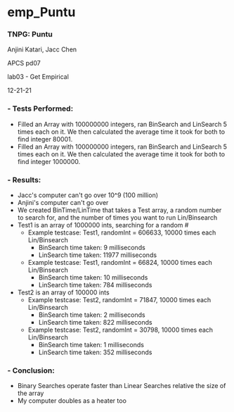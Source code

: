 # emp_Puntu 

### TNPG: Puntu   
  Anjini Katari, Jacc Chen
  
  APCS pd07 
  
  lab03 - Get Empirical 
  
  12-21-21
### - Tests Performed: 
- Filled an Array with 100000000 integers, ran BinSearch and LinSearch 5 times each on it. We then calculated the average time it took for both to find integer 80001.
- Filled an Array with 100000000 integers, ran BinSearch and LinSearch 5 times each on it. We then calculated the average time it took for both to find integer 1000000.
### - Results:
- Jacc's computer can't go over 10^9 (100 million)
- Anjini's computer can't go over 
- We created BinTime/LinTime that takes a Test array, a random number to search for, and the number of times you want to run Lin/Binsearch
- Test1 is an array of 1000000 ints, searching for a random #
  - Example testcase: Test1, randomInt = 606633, 10000 times each Lin/Binsearch 
    - BinSearch time taken: 9 milliseconds
    - LinSearch time taken: 11977 milliseconds
  - Example testcase: Test1, randomInt = 66824, 10000 times each Lin/Binsearch 
    - BinSearch time taken: 10 milliseconds
    - LinSearch time taken: 784 milliseconds
- Test2 is an array of 100000 ints 
  - Example testcase: Test2, randomInt = 71847, 10000 times each Lin/Binsearch 
    - BinSearch time taken: 2 milliseconds
    - LinSearch time taken: 822 milliseconds
  - Example testcase: Test2, randomInt = 30798, 10000 times each Lin/Binsearch 
    - BinSearch time taken: 1 milliseconds
    - LinSearch time taken: 352 milliseconds

### - Conclusion:
- Binary Searches operate faster than Linear Searches relative the size of the array
- My computer doubles as a heater too 
